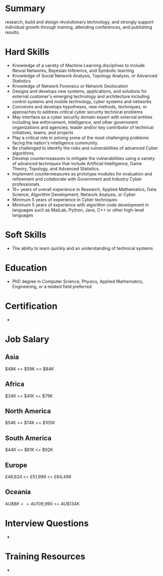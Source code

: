 # Summary
research, build and design revolutionary technology, and strongly support individual growth through training, attending conferences, and publishing results.

# Hard Skills
* Knowledge of a variety of Machine Learning disciplines to include Neural Networks, Bayesian Inference, and Symbolic learning
* Knowledge of Social Network Analysis, Topology Analysis, or Advanced Statistics
* Knowledge of Network Forensics or Network Geolocation
* Designs and develops new systems, applications, and solutions for external customer's emerging technology and architecture including control systems and mobile technology, cyber systems and networks
* Conceives and develops hypotheses, new methods, techniques, or approaches to address critical cyber security technical problems
* May interface as a cyber security domain expert with external entities including law enforcement, intelligence, and other government organizations and agencies; leader and/or key contributor of technical initiatives, teams, and projects
* Play a critical role in solving some of the most challenging problems facing the nation's intelligence community.
* Be challenged to identify the risks and vulnerabilities of advanced Cyber algorithms.
* Develop countermeasures to mitigate the vulnerabilities using a variety of advanced techniques that include Artificial Intelligence, Game Theory, Topology, and Advanced Statistics.
* Implement countermeasures as prototype modules for evaluation and refinement and collaborate with Government and Industry Cyber professionals.
* 15+ years of overall experience in Research, Applied Mathematics, Data Science, Algorithm Development, Network Analysis, or Cyber
* Minimum 5 years of experience in Cyber techniques
* Minimum 5 years of experience with algorithm code development in languages such as MatLab, Python, Java, C++ or other high-level languages

# Soft Skills
* The ability to learn quickly and an understanding of technical systems


# Education
  * PhD degree in Computer Science, Physics, Applied Mathematics, Engineering, or a related field preferred


# Certification
  * 


# Job Salary


## Asia
$48K <= $59K <= $84K


## Africa
$34K <= $41K <= $79K


## North America
$54K <= $74K <= $105K


## South America
$44K <= $81K <= $92K


## Europe
£48,624 <= £51,999 <= £64,499
 

## Oceania
AU$88K <= AU$109,990 <= AU$134K


# Interview Questions
 * 


# Training Resources
  * 



